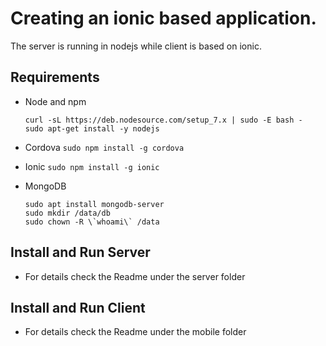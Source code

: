 # Creating an ionic based application.
The server is running in nodejs while client is based on ionic.

## Requirements

- Node and npm
  ```
  curl -sL https://deb.nodesource.com/setup_7.x | sudo -E bash -
  sudo apt-get install -y nodejs
  ```

- Cordova
  `sudo npm install -g cordova`

- Ionic
  `sudo npm install -g ionic`

- MongoDB
  ```
  sudo apt install mongodb-server
  sudo mkdir /data/db
  sudo chown -R \`whoami\` /data
  ```

## Install and Run Server
- For details check the Readme under the server folder

## Install and Run Client
- For details check the Readme under the mobile folder

